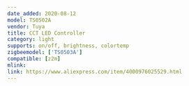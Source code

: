 ```yaml
---
date_added: 2020-08-12
model: TS0502A
vendor: Tuya
title: CCT LED Controller 
category: light
supports: on/off, brightness, colortemp
zigbeemodel: ['TS0503A']
compatible: [z2m]
mlink: 
link: https://www.aliexpress.com/item/4000976025529.html
---
```

